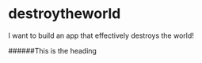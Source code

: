 # destroytheworld
I want to build an app that effectively destroys the world!


######This is the heading
